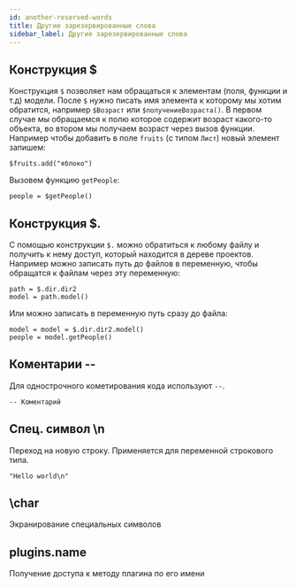 ```yaml
---
id: another-reserved-words
title: Другие зарезервированные слова
sidebar_label: Другие зарезервированные слова
---
```

## Конструкция $ 
Конструкция `$` позволяет нам обращаться к элементам (поля, функции и т.д) модели. 
После `$` нужно писать имя элемента к которому мы хотим обратится, например `$Возраст` или `$получениеВозраста()`. В первом случае мы обращаемся к полю которое содержит возраст какого-то объекта, во втором мы получаем возраст через вызов функции.  
Например чтобы добавить в поле `fruits` (с типом `Лист`) новый элемент запишем:
```
$fruits.add("яблоко") 
```
Вызовем функцию `getPeople`:
```
people = $getPeople()
```

## Конструкция $.
С помощью конструкции `$.` можно обратиться к любому файлу и получить к нему доступ, который находится в дереве проектов.  
Например можно записать путь до файлов в переменную, чтобы обращатся к файлам через эту переменную:
```
path = $.dir.dir2
model = path.model()
```
Или можно записать в переменную путь сразу до файла:
```
model = model = $.dir.dir2.model()
people = model.getPeople()
```

## Коментарии --
Для однострочного кометирования кода используют `--`.
```
-- Коментарий
```

## Спец. символ \n
Переход на новую строку. Применяется для переменной строкового типа.
```
"Hello world\n" 
```

## \char
Экранирование специальных символов

## plugins.name

Получение доступа к методу плагина по его имени
